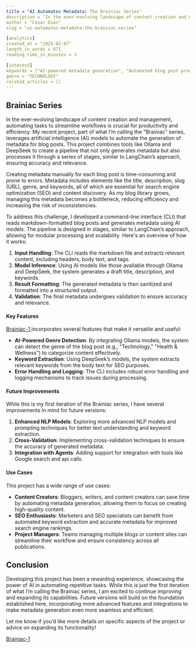 ```yaml
---
title = "AI Automates Metadata: The Brainiac Series"
description = "In the ever-evolving landscape of content creation and management, automating tasks to streamline workflows is crucial for productivity and efficiency. My recent project, part of what I’m calling the 'Brainiac' series, leverages artificial intelligence (AI) models to automate the generation of metadata for blog posts. This project combines tools like Ollama and DeepSeek to create a pipeline that not only generates metadata but also processes it through a series of stages, similar to LangChain’s approach, ensuring accuracy and relevance."
author = "Cesar Diaz"
slug = "ai-automates-metadata-the-brainiac-series"

[analytics]
created_at = "2025-02-07"
length_in_words = 871
reading_time_in_minutes = 3

[interest]
keywords = ["AI-powered metadata generation", "Automated blog post processing", "Ollama", "DeepSeek", "NLP models", "Markdown parsing", "Command-line interface (CLI)", "Genre detection", "Keyword extraction", "Content creation tools", "SEO optimization", "Blog management", "Validation", "Error handling", "Logging", "Marketing teams"]
genre = "TECHNOLOGY"
related_articles = []
---
```


## Brainiac Series

In the ever-evolving landscape of content creation and management, automating tasks to streamline workflows is crucial for productivity and efficiency. My recent project, part of what I’m calling the "Brainiac" series, leverages artificial intelligence (AI) models to automate the generation of metadata for blog posts. This project combines tools like Ollama and DeepSeek to create a pipeline that not only generates metadata but also processes it through a series of stages, similar to LangChain’s approach, ensuring accuracy and relevance.

Creating metadata manually for each blog post is time-consuming and prone to errors. Metadata includes elements like the title, description, slug (URL), genre, and keywords, all of which are essential for search engine optimization (SEO) and content discovery. As my blog library grows, managing this metadata becomes a bottleneck, reducing efficiency and increasing the risk of inconsistencies.

To address this challenge, I developed a command-line interface (CLI) that reads markdown-formatted blog posts and generates metadata using AI models. The pipeline is designed in stages, similar to LangChain’s approach, allowing for modular processing and scalability. Here's an overview of how it works:

1. **Input Handling**: The CLI reads the markdown file and extracts relevant content, including headers, body text, and tags.
1. **Model Inference**: Using AI models like those available through Ollama and DeepSeek, the system generates a draft title, description, and keywords.
1. **Result Formatting**: The generated metadata is then sanitized and formatted into a structured output.
1. **Validation**: The final metadata undergoes validation to ensure accuracy and relevance.

#### Key Features

[ Brainiac-1 ](https://github.com/Ces-D/Brainiac-1) incorporates several features that make it versatile and useful:

- **AI-Powered Genre Detection**: By integrating Ollama models, the system can detect the genre of the blog post (e.g., "Technology," "Health & Wellness") to categorize content
  effectively.
- **Keyword Extraction**: Using DeepSeek’s models, the system extracts relevant keywords from the body text for SEO purposes.
- **Error Handling and Logging**: The CLI includes robust error handling and logging mechanisms to track issues during processing.

#### Future Improvements

While this is my first iteration of the Brainiac series, I have several improvements in mind for future versions:

1. **Enhanced NLP Models**: Exploring more advanced NLP models and prompting techniques for better text understanding and keyword extraction.
1. **Cross-Validation**: Implementing cross-validation techniques to ensure the accuracy of generated metadata.
1. **Integration with Agents**: Adding support for integration with tools like Google search and api calls.

#### Use Cases

This project has a wide range of use cases:

- **Content Creators**: Bloggers, writers, and content creators can save time by automating metadata generation, allowing them to focus on creating high-quality content.
- **SEO Enthusiasts**: Marketers and SEO specialists can benefit from automated keyword extraction and accurate metadata for improved search engine rankings.
- **Project Managers**: Teams managing multiple blogs or content sites can streamline their workflow and ensure consistency across all publications.

## Conclusion

Developing this project has been a rewarding experience, showcasing the power of AI in automating repetitive tasks. While this is just the first iteration of what I’m calling the
Brainiac series, I am excited to continue improving and expanding its capabilities. Future versions will build on the foundation established here, incorporating more advanced features
and integrations to make metadata generation even more seamless and efficient.

Let me know if you’d like more details on specific aspects of the project or advice on expanding its functionality!

[ Brainiac-1 ](https://github.com/Ces-D/Brainiac-1)
